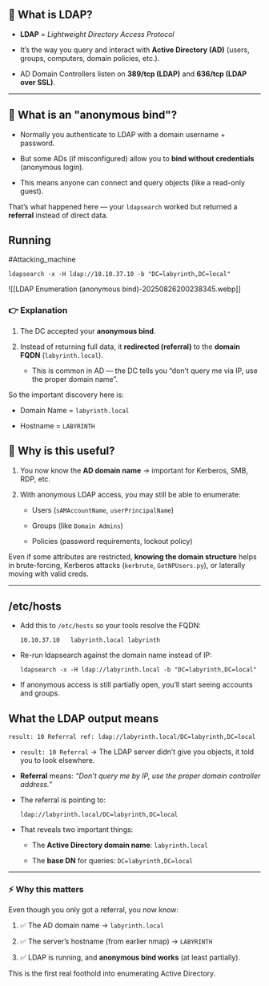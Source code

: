## 🔹 What is LDAP?

- **LDAP** = _Lightweight Directory Access Protocol_
    
- It’s the way you query and interact with **Active Directory (AD)** (users, groups, computers, domain policies, etc.).
    
- AD Domain Controllers listen on **389/tcp (LDAP)** and **636/tcp (LDAP over SSL)**.
    

---

## 🔹 What is an "anonymous bind"?

- Normally you authenticate to LDAP with a domain username + password.
    
- But some ADs (if misconfigured) allow you to **bind without credentials** (anonymous login).
    
- This means anyone can connect and query objects (like a read-only guest).
    

That’s what happened here — your `ldapsearch` worked but returned a **referral** instead of direct data.


## Running

#Attacking_machine

```
ldapsearch -x -H ldap://10.10.37.10 -b "DC=labyrinth,DC=local"
```

![[LDAP Enumeration (anonymous bind)-20250826200238345.webp]]

### 👉 Explanation

1. The DC accepted your **anonymous bind**.
    
2. Instead of returning full data, it **redirected (referral)** to the **domain FQDN** (`labyrinth.local`).
    
    - This is common in AD — the DC tells you “don’t query me via IP, use the proper domain name”.
        

So the important discovery here is:

- Domain Name = `labyrinth.local`
    
- Hostname = `LABYRINTH`

## 🔹 Why is this useful?

1. You now know the **AD domain name** → important for Kerberos, SMB, RDP, etc.
    
2. With anonymous LDAP access, you may still be able to enumerate:
    
    - Users (`sAMAccountName`, `userPrincipalName`)
        
    - Groups (like `Domain Admins`)
        
    - Policies (password requirements, lockout policy)
        

Even if some attributes are restricted, **knowing the domain structure** helps in brute-forcing, Kerberos attacks (`kerbrute`, `GetNPUsers.py`), or laterally moving with valid creds.


---

## /etc/hosts

- Add this to `/etc/hosts` so your tools resolve the FQDN:
    
    `10.10.37.10   labyrinth.local labyrinth`
    
- Re-run ldapsearch against the domain name instead of IP:
    
    `ldapsearch -x -H ldap://labyrinth.local -b "DC=labyrinth,DC=local"`
    
- If anonymous access is still partially open, you’ll start seeing accounts and groups.

## What the LDAP output means

`result: 10 Referral ref: ldap://labyrinth.local/DC=labyrinth,DC=local`

- `result: 10 Referral` → The LDAP server didn’t give you objects, it told you to look elsewhere.
    
- **Referral** means: _“Don’t query me by IP, use the proper domain controller address.”_
    
- The referral is pointing to:
    
    `ldap://labyrinth.local/DC=labyrinth,DC=local`
    
- That reveals two important things:
    
    - The **Active Directory domain name**: `labyrinth.local`
        
    - The **base DN** for queries: `DC=labyrinth,DC=local`
        

---

### ⚡ Why this matters

Even though you only got a referral, you now know:

1. ✅ The AD domain name → `labyrinth.local`
    
2. ✅ The server’s hostname (from earlier nmap) → `LABYRINTH`
    
3. ✅ LDAP is running, and **anonymous bind works** (at least partially).
    

This is the first real foothold into enumerating Active Directory.